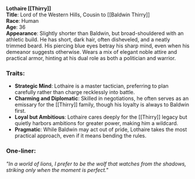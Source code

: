 **Lothaire [[Thirry]]**  
**Title**: Lord of the Western Hills, Cousin to [[Baldwin Thirry]]  
**Race**: Human  
**Age**: 36  
**Appearance**: Slightly shorter than Baldwin, but broad-shouldered with an athletic build. He has short, dark hair, often disheveled, and a neatly trimmed beard. His piercing blue eyes betray his sharp mind, even when his demeanor suggests otherwise. Wears a mix of elegant noble attire and practical armor, hinting at his dual role as both a politician and warrior.

### Traits:

- **Strategic Mind**: Lothaire is a master tactician, preferring to plan carefully rather than charge recklessly into battle.
- **Charming and Diplomatic**: Skilled in negotiations, he often serves as an emissary for the [[Thirry]] family, though his loyalty is always to Baldwin first.
- **Loyal but Ambitious**: Lothaire cares deeply for the [[Thirry]] legacy but quietly harbors ambitions for greater power, making him a wildcard.
- **Pragmatic**: While Baldwin may act out of pride, Lothaire takes the most practical approach, even if it means bending the rules.

### One-liner:

_"In a world of lions, I prefer to be the wolf that watches from the shadows, striking only when the moment is perfect."_